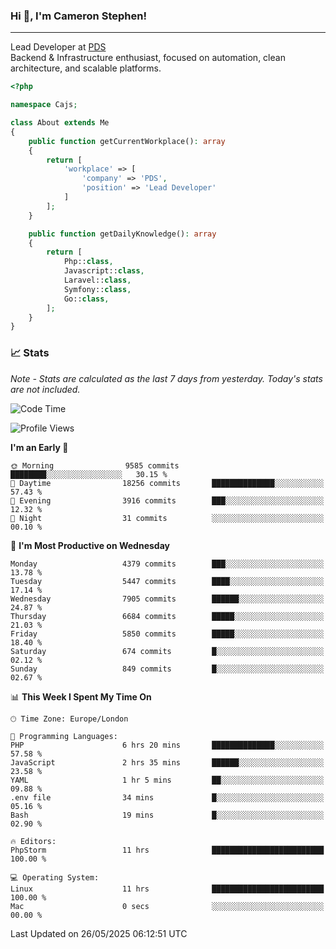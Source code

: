 ### Hi 👋, I'm Cameron Stephen!

---

Lead Developer at [PDS](https://prindatasolutions.co.uk)  
Backend & Infrastructure enthusiast, focused on automation, clean architecture, and scalable platforms.


```php
<?php

namespace Cajs;

class About extends Me
{
    public function getCurrentWorkplace(): array
    {
        return [
            'workplace' => [
                'company' => 'PDS',
                'position' => 'Lead Developer'
            ]
        ];
    }

    public function getDailyKnowledge(): array
    {
        return [
            Php::class,
            Javascript::class,
            Laravel::class,
            Symfony::class,
            Go::class,
        ];
    }
}
```

### 📈 Stats
<p><em>Note - Stats are calculated as the last 7 days from yesterday. Today's stats are not included.</em></p>


<!--START_SECTION:waka-->
![Code Time](http://img.shields.io/badge/Code%20Time-4%2C493%20hrs%2041%20mins-blue)

![Profile Views](http://img.shields.io/badge/Profile%20Views-2-blue)

**I'm an Early 🐤** 

```text
🌞 Morning                9585 commits        ████████░░░░░░░░░░░░░░░░░   30.15 % 
🌆 Daytime                18256 commits       ██████████████░░░░░░░░░░░   57.43 % 
🌃 Evening                3916 commits        ███░░░░░░░░░░░░░░░░░░░░░░   12.32 % 
🌙 Night                  31 commits          ░░░░░░░░░░░░░░░░░░░░░░░░░   00.10 % 
```
📅 **I'm Most Productive on Wednesday** 

```text
Monday                   4379 commits        ███░░░░░░░░░░░░░░░░░░░░░░   13.78 % 
Tuesday                  5447 commits        ████░░░░░░░░░░░░░░░░░░░░░   17.14 % 
Wednesday                7905 commits        ██████░░░░░░░░░░░░░░░░░░░   24.87 % 
Thursday                 6684 commits        █████░░░░░░░░░░░░░░░░░░░░   21.03 % 
Friday                   5850 commits        █████░░░░░░░░░░░░░░░░░░░░   18.40 % 
Saturday                 674 commits         █░░░░░░░░░░░░░░░░░░░░░░░░   02.12 % 
Sunday                   849 commits         █░░░░░░░░░░░░░░░░░░░░░░░░   02.67 % 
```


📊 **This Week I Spent My Time On** 

```text
🕑︎ Time Zone: Europe/London

💬 Programming Languages: 
PHP                      6 hrs 20 mins       ██████████████░░░░░░░░░░░   57.58 % 
JavaScript               2 hrs 35 mins       ██████░░░░░░░░░░░░░░░░░░░   23.58 % 
YAML                     1 hr 5 mins         ██░░░░░░░░░░░░░░░░░░░░░░░   09.88 % 
.env file                34 mins             █░░░░░░░░░░░░░░░░░░░░░░░░   05.16 % 
Bash                     19 mins             █░░░░░░░░░░░░░░░░░░░░░░░░   02.90 % 

🔥 Editors: 
PhpStorm                 11 hrs              █████████████████████████   100.00 % 

💻 Operating System: 
Linux                    11 hrs              █████████████████████████   100.00 % 
Mac                      0 secs              ░░░░░░░░░░░░░░░░░░░░░░░░░   00.00 % 
```


 Last Updated on 26/05/2025 06:12:51 UTC
<!--END_SECTION:waka-->
